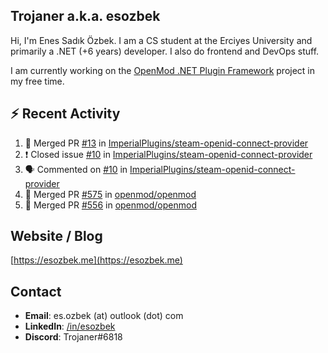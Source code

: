 ##  Trojaner a.k.a. esozbek
Hi, I'm Enes Sadık Özbek. I am a CS student at the Erciyes University and primarily a .NET (+6 years) developer. I also do frontend and DevOps stuff.

I am currently working on the [OpenMod .NET Plugin Framework](https://github.com/openmod/openmod) project in my free time. 

## :zap: Recent Activity

<!--START_SECTION:activity-->
1. 🎉 Merged PR [#13](https://github.com/ImperialPlugins/steam-openid-connect-provider/pull/13) in [ImperialPlugins/steam-openid-connect-provider](https://github.com/ImperialPlugins/steam-openid-connect-provider)
2. ❗️ Closed issue [#10](https://github.com/ImperialPlugins/steam-openid-connect-provider/issues/10) in [ImperialPlugins/steam-openid-connect-provider](https://github.com/ImperialPlugins/steam-openid-connect-provider)
3. 🗣 Commented on [#10](https://github.com/ImperialPlugins/steam-openid-connect-provider/issues/10) in [ImperialPlugins/steam-openid-connect-provider](https://github.com/ImperialPlugins/steam-openid-connect-provider)
4. 🎉 Merged PR [#575](https://github.com/openmod/openmod/pull/575) in [openmod/openmod](https://github.com/openmod/openmod)
5. 🎉 Merged PR [#556](https://github.com/openmod/openmod/pull/556) in [openmod/openmod](https://github.com/openmod/openmod)
<!--END_SECTION:activity-->

## Website / Blog
[https://esozbek.me](https://esozbek.me)

## Contact
- **Email**: es.ozbek (at) outlook (dot) com
- **LinkedIn**: [/in/esozbek](https://linkedin.com/in/esozbek)
- **Discord**: Trojaner#6818
